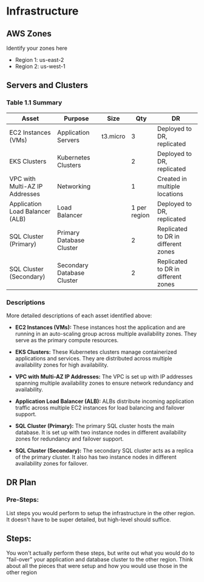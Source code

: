 # Infrastructure

## AWS Zones
Identify your zones here
- Region 1: us-east-2
- Region 2: us-west-1


## Servers and Clusters

### Table 1.1 Summary
| Asset                            | Purpose                   | Size       | Qty    | DR                                           |
|----------------------------------|---------------------------|------------|--------|----------------------------------------------|
| EC2 Instances (VMs)              | Application Servers       | t3.micro   | 3      | Deployed to DR, replicated                 |
| EKS Clusters                      | Kubernetes Clusters       |            | 2      | Deployed to DR, replicated                 |
| VPC with Multi-AZ IP Addresses    | Networking                |            | 1      | Created in multiple locations               |
| Application Load Balancer (ALB)  | Load Balancer             |            | 1 per region  | Deployed to DR, replicated           |
| SQL Cluster (Primary)            | Primary Database Cluster  |            | 2      | Replicated to DR in different zones        |
| SQL Cluster (Secondary)          | Secondary Database Cluster|            | 2      | Replicated to DR in different zones        |

### Descriptions
More detailed descriptions of each asset identified above:

- **EC2 Instances (VMs):** These instances host the application and are running in an auto-scaling group across multiple availability zones. They serve as the primary compute resources.

- **EKS Clusters:** These Kubernetes clusters manage containerized applications and services. They are distributed across multiple availability zones for high availability.

- **VPC with Multi-AZ IP Addresses:** The VPC is set up with IP addresses spanning multiple availability zones to ensure network redundancy and availability.

- **Application Load Balancer (ALB):** ALBs distribute incoming application traffic across multiple EC2 instances for load balancing and failover support.

- **SQL Cluster (Primary):** The primary SQL cluster hosts the main database. It is set up with two instance nodes in different availability zones for redundancy and failover support.

- **SQL Cluster (Secondary):** The secondary SQL cluster acts as a replica of the primary cluster. It also has two instance nodes in different availability zones for failover.

## DR Plan
### Pre-Steps:
List steps you would perform to setup the infrastructure in the other region. It doesn't have to be super detailed, but high-level should suffice.

## Steps:
You won't actually perform these steps, but write out what you would do to "fail-over" your application and database cluster to the other region. Think about all the pieces that were setup and how you would use those in the other region